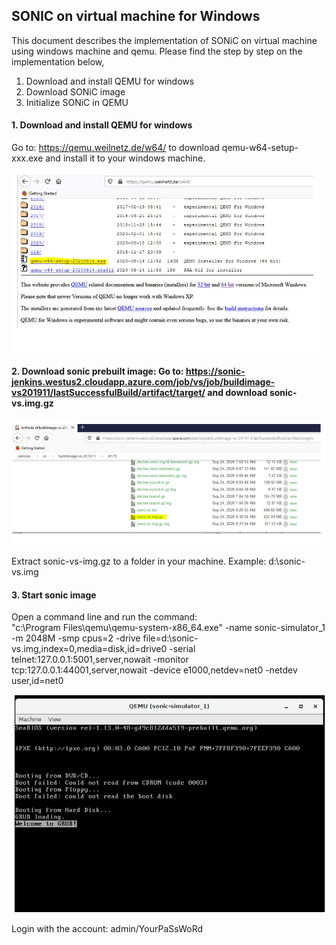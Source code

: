 
 
## SONIC on virtual machine for Windows

This document describes the implementation of SONiC on virtual machine using windows machine and qemu. Please find the step by step on the implementation below,

1. Download and install QEMU for windows
2. Download SONiC image
3. Initialize SONiC in QEMU
 
#### 1. Download and install QEMU for windows 
Go to: https://qemu.weilnetz.de/w64/ to download qemu-w64-setup-xxx.exe and install it to your windows machine.  

![](https://github.com/kannankvs/kvskSONiC/blob/master/images/VM_image1.png)

 
#### 2. Download sonic prebuilt image: Go to: https://sonic-jenkins.westus2.cloudapp.azure.com/job/vs/job/buildimage-vs201911/lastSuccessfulBuild/artifact/target/ and download sonic-vs.img.gz  
 
![](https://github.com/kannankvs/kvskSONiC/blob/master/images/VM_image2.png)
 
Extract sonic-vs-img.gz to a folder in your machine. Example: d:\sonic-vs.img 
 
#### 3. Start sonic image 
Open a command line and run the command:  
"c:\Program Files\qemu\qemu-system-x86_64.exe" -name sonic-simulator_1 -m 2048M -smp cpus=2 -drive file=d:\sonic-vs.img,index=0,media=disk,id=drive0 -serial telnet:127.0.0.1:5001,server,nowait -monitor tcp:127.0.0.1:44001,server,nowait -device e1000,netdev=net0 -netdev user,id=net0 
 
![](https://github.com/kannankvs/kvskSONiC/blob/master/images/VM_image3.png)
 
Login with the account: admin/YourPaSsWoRd 
